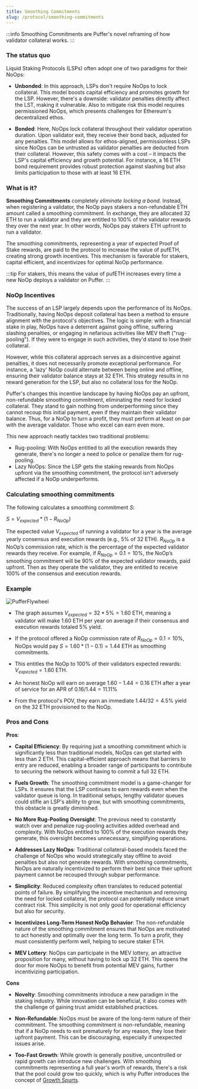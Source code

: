 ```yaml
---
title: Smoothing Commitments
slug: /protocol/smoothing-commitments
---
```


:::info 
Smoothing Commitments are Puffer's novel reframing of how validator collateral works.
:::


### The status quo
Liquid Staking Protocols (LSPs) often adopt one of two paradigms for their NoOps:

- **Unbonded**: In this approach, LSPs don't require NoOps to lock collateral. This model boosts capital efficiency and promotes growth for the LSP. However, there's a downside: validator penalties directly affect the LST, making it vulnerable. Also to mitigate risk this model requires permissioned NoOps, which presents challenges for Ethereum's decentralized ethos.

- **Bonded**: Here, NoOps lock collateral throughout their validator operation duration. Upon validator exit, they receive their bond back, adjusted for any penalties. This model allows for ethos-aligned, permissionless LSPs since NoOps can be untrusted as validator penalties are deducted from their collateral. However, this safety comes with a cost – it impacts the LSP's capital efficiency and growth potential. For instance, a 16 ETH bond requirement provides robust protection against slashing but also limits participation to those with at least 16 ETH.

### What is it?
**Smoothing Commitments** completely *eliminate locking a bond*. Instead, when registering a validator, the NoOp pays stakers a non-refundable ETH amount called a smoothing commitment. In exchange, they are allocated 32 ETH to run a validator and they are entitled to 100% of the validator rewards they over the next year. In other words, NoOps pay stakers ETH upfront to run a validator.

The smoothing commitments, representing a year of expected Proof of Stake rewards, are paid to the protocol to increase the value of pufETH, creating strong growth incentives. This mechanism is favorable for stakers, capital efficient, and incentivizes for optimal NoOp performance.

:::tip
For stakers, this means the value of pufETH increases every time a new NoOp deploys a validator on Puffer. 
:::


### NoOp Incentives 
The success of an LSP largely depends upon the performance of its NoOps. Traditionally, having NoOps deposit collateral has been a method to ensure alignment with the protocol's objectives. The logic is simple: with a financial stake in play, NoOps have a deterrent against going offline, suffering slashing penalties, or engaging in nefarious activities like MEV theft ("rug-pooling"). If they were to engage in such activities, they'd stand to lose their collateral.

However, while this collateral approach serves as a disincentive against penalties, it does not necessarily promote exceptional performance. For instance, a 'lazy' NoOp could alternate between being online and offline, ensuring their validator balance stays at 32 ETH. This strategy results in no reward generation for the LSP, but also no collateral loss for the NoOp.

Puffer's changes this incentive landscape by having NoOps pay an upfront, non-refundable smoothing commitment, eliminating the need for locked collateral. They stand to gain nothing from underperforming since they cannot recoup this initial payment, even if they maintain their validator balance. Thus, for a NoOp to turn a profit, they must perform at least on par with the average validator. Those who excel can earn even more.

This new approach neatly tackles two traditional problems:
- Rug-pooling: With NoOps entitled to all the execution rewards they generate, there's no longer a need to police or penalize them for rug-pooling.
- Lazy NoOps: Since the LSP gets the staking rewards from NoOps upfront via the smoothing commitment, the protocol isn't adversely affected if a NoOp underperforms.


### Calculating smoothing commitments
The following calculates a smoothing commitment $S$:

<div style={{textAlign: 'center'}}>

$S = V_{expected} * (1 - R_{NoOp})$
</div>

The expected value $V_{expected}$ of running a validator for a year is the average yearly consensus and execution rewards (e.g., 5% of 32 ETH). $R_{NoOp}$ is a NoOp’s commission rate, which is the percentage of the expected validator rewards they receive. For example, if $R_{NoOp} = 0.1 = 10\%$, the NoOp’s smoothing commitment will be 90% of the expected validator rewards, paid upfront. Then as they operate the validator, they are entitled to receive 100% of the consensus and execution rewards.


### Example
<div style={{textAlign: 'center'}}>

![PufferFlywheel](/img/smoothing-commitment.png)
</div>

- The graph assumes $V_{expected} = 32 * 5\% = 1.60$ ETH, meaning a validator will make $1.60$ ETH per year on average if their consensus and execution rewards totaled $5\%$ yield. 

- If the protocol offered a NoOp commission rate of $R_{NoOp} = 0.1 = 10\%$, NoOps would pay $S = 1.60 * (1 - 0.1) = 1.44$ ETH as smoothing commitments. 

- This entitles the NoOp to $100\%$ of their validators expected rewards: $V_{expected} = 1.60$ ETH. 

- An honest NoOp will earn on average $1.60 - 1.44 = 0.16$ ETH after a year of service for an APR of $0.16/1.44=11.11\%$

- From the protocol's POV, they earn an immediate $1.44/32=4.5\%$ yield on the 32 ETH provisioned to the NoOp.



### Pros and Cons
**Pros**:
- **Capital Efficiency**: By requiring just a smoothing commitment which is significantly less than traditional models, NoOps can get started with less than 2 ETH. This capital-efficient approach means that barriers to entry are reduced, enabling a broader range of participants to contribute to securing the network without having to commit a full 32 ETH.
 
- **Fuels Growth**: The smoothing commitment model is a game-changer for LSPs. It ensures that the LSP continues to earn rewards even when the validator queue is long. In traditional setups, lengthy validator queues could stifle an LSP's ability to grow, but with smoothing commitments, this obstacle is greatly diminished.
 
- **No More Rug-Pooling Oversight**: The previous need to constantly watch over and penalize rug-pooling activities added overhead and complexity. With NoOps entitled to 100% of the execution rewards they generate, this oversight becomes unnecessary, simplifying operations.
 
- **Addresses Lazy NoOps**: Traditional collateral-based models faced the challenge of NoOps who would strategically stay offline to avoid penalties but also not generate rewards. With smoothing commitments, NoOps are naturally incentivized to perform their best since their upfront payment cannot be recouped through subpar performance.
 
- **Simplicity**: Reduced complexity often translates to reduced potential points of failure. By simplifying the incentive mechanism and removing the need for locked collateral, the protocol can potentially reduce smart contract risk. This simplicity is not only good for operational efficiency but also for security.
 
- **Incentivizes Long-Term Honest NoOp Behavior**: The non-refundable nature of the smoothing commitment ensures that NoOps are motivated to act honestly and optimally over the long term. To turn a profit, they must consistently perform well, helping to secure staker ETH.
 
- **MEV Lottery**: NoOps can participate in the MEV lottery, an attractive proposition for many, without having to lock up 32 ETH. This opens the door for more NoOps to benefit from potential MEV gains, further incentivizing participation.

**Cons**
- **Novelty**: Smoothing commitments introduce a new paradigm in the staking industry. While innovation can be beneficial, it also comes with the challenge of gaining trust amidst established practices.

- **Non-Refundable**: NoOps must be aware of the long-term nature of their commitment. The smoothing commitment is non-refundable, meaning that if a NoOp needs to exit prematurely for any reason, they lose their upfront payment. This can be discouraging, especially if unexpected issues arise.

- **Too-Fast Growth**: While growth is generally positive, uncontrolled or rapid growth can introduce new challenges. With smoothing commitments representing a full year's worth of rewards, there's a risk that the pool could grow too quickly, which is why Puffer introduces the concept of [Growth Spurts](/protocol/growth-spurts).